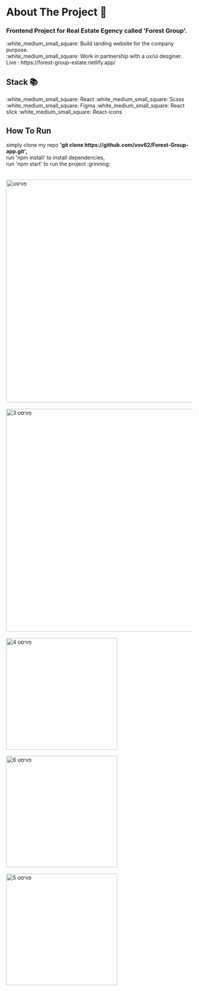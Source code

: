 <h1>About The Project 🙋</h1>
<h3>Frontend Project for Real Estate Egency called 'Forest Group'.</h3>
:white_medium_small_square: Build landing website for the company purpose.</br>
:white_medium_small_square: Work in partnership with a ux/ui desginer.
</br>
Live : https://forest-group-estate.netlify.app/
</br>
<h2>Stack 📚</h2>
:white_medium_small_square: React
:white_medium_small_square: Scsss
:white_medium_small_square: Figma
:white_medium_small_square: React slick
:white_medium_small_square: React-icons
<h2>How To Run </h2>
simply clone my repo <strong> 'git clone https://github.com/vov62/Forest-Group-app.git',</strong></br>
run 'npm install' to install dependencies,</br> 
run 'npm start' to run the project  :grinning:
</br>
</br>
</br>

<img width="600" alt="פורסט" src="https://user-images.githubusercontent.com/71568364/231760950-08ef0db4-b8a6-4de7-9d45-a0a1797244bf.png">
</br>
</br>

<img width="600" alt="פורסט 3" src="https://user-images.githubusercontent.com/71568364/231761325-ce3f38e8-f446-4501-aa33-373dd9f8f547.png">
</br>
</br>

<img width="300" alt="פורסט 4" src="https://user-images.githubusercontent.com/71568364/231761480-2cabc204-a7db-4d8d-b0b9-e376ad4bbaaa.png">
</br>
</br>

<img width="300" alt="פורסט 6" src="https://user-images.githubusercontent.com/71568364/231761687-b5ac493b-5635-44f5-ac7a-93b3c6e1cb8f.png">
</br>
</br>

<img width="300" alt="פורסט 5" src="https://user-images.githubusercontent.com/71568364/231761597-060115a4-41b8-4171-ab11-15a5beb701c4.png">
</br>
</br>

